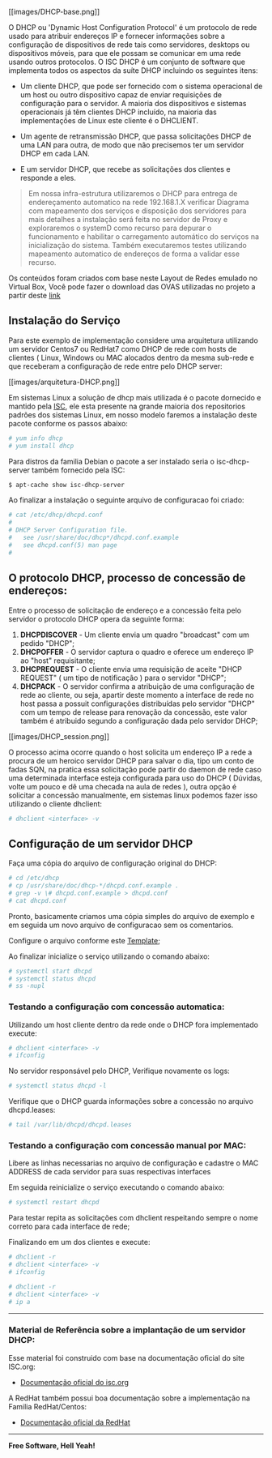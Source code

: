
[[images/DHCP-base.png]]

O DHCP ou 'Dynamic Host Configuration Protocol' é um protocolo de rede usado para atribuir endereços IP e fornecer informações sobre a configuração de dispositivos de rede tais como servidores, desktops ou dispositivos móveis, para que ele possam se comunicar em uma rede usando outros protocolos. O ISC DHCP é um conjunto de software que implementa todos os aspectos da suíte DHCP incluindo os seguintes itens:

 - Um cliente DHCP, que pode ser fornecido com o sistema operacional de um host ou outro dispositivo capaz de enviar requisições de configuração para o servidor. A maioria dos dispositivos e sistemas operacionais já têm clientes DHCP incluído, na maioria das implementações de Linux este cliente é o DHCLIENT.

 - Um agente de retransmissão DHCP, que passa solicitações DHCP de uma LAN para outra, de modo que não precisemos ter um servidor DHCP em cada LAN.

 - E um servidor DHCP, que recebe as solicitações dos clientes e responde a eles.


> Em nossa infra-estrutura utilizaremos o DHCP para entrega de endereçamento automatico na rede 192.168.1.X
> verificar Diagrama com mapeamento dos serviços e disposição dos servidores para mais detalhes
> a instalação será feita no servidor de Proxy e exploraremos o systemD como recurso para depurar o funcionamento
> e habilitar o carregamento automático do serviços na inicialização do sistema.
> Também executaremos testes utilizando mapeamento automatico de endereços de forma a validar esse recurso. 

Os conteúdos foram criados com base neste Layout de Redes emulado no Virtual Box, Você pode fazer o download das OVAS utilizadas no projeto a partir deste [link](https://mega.nz/#F!PUBiTQLL!u8usq56qO1RwEx5tt546Tg)

## Instalação do Serviço

Para este exemplo de implementação considere uma arquitetura utilizando um servidor Centos7 ou RedHat7 como DHCP de rede com hosts de clientes ( Linux, Windows ou MAC alocados dentro da mesma sub-rede e que receberam a configuração de rede entre pelo DHCP server:

[[images/arquitetura-DHCP.png]]

Em sistemas Linux a solução de dhcp mais utilizada é o pacote dornecido e mantido pela [ISC](https://www.isc.org/downloads/dhcp/), ele esta presente na grande maioria dos repositorios padrões dos sistemas Linux, em nosso modelo faremos a instalação deste pacote conforme os passos abaixo: 

```sh
# yum info dhcp
# yum install dhcp
```

Para distros da familia Debian o pacote a ser instalado seria o isc-dhcp-server também fornecido pela ISC:

```sh
$ apt-cache show isc-dhcp-server
```

Ao finalizar a instalação o seguinte arquivo de configuracao foi criado:

```sh
# cat /etc/dhcp/dhcpd.conf
#
# DHCP Server Configuration file.
#   see /usr/share/doc/dhcp*/dhcpd.conf.example
#   see dhcpd.conf(5) man page
#
```



## O protocolo DHCP, processo de concessão de endereços:

Entre o processo de solicitação de endereço e a concessão feita pelo servidor o protocolo DHCP opera da seguinte forma:

1. **DHCPDISCOVER** - Um cliente envia um quadro "broadcast" com um pedido "DHCP";
2. **DHCPOFFER** - O servidor captura o quadro e oferece um endereço IP ao "host" requisitante;
3. **DHCPREQUEST** - O cliente envia uma requisição de aceite "DHCP REQUEST" ( um tipo de notificação ) para o servidor "DHCP";
4. **DHCPACK** - O servidor confirma a atribuição de uma configuração de rede ao cliente, ou seja, apartir deste momento a interface de rede no host passa a possuit configurações distribuídas pelo servidor "DHCP" com um tempo de release para renovação da concessão, este valor também é atribuido segundo a configuração dada pelo servidor DHCP;

[[images/DHCP_session.png]]

O processo acima ocorre quando o host solicita um endereço IP a rede a procura de um heroico servidor DHCP para salvar o dia, tipo um conto de fadas SQN, na pratica essa solicitação pode partir do daemon de rede caso uma determinada interface esteja configurada para uso do DHCP ( Dúvidas, volte um pouco e dê uma checada na aula de redes ), outra opção é solicitar a concessão manualmente, em sistemas linux podemos fazer isso utilizando o cliente dhclient:

```sh
# dhclient <interface> -v
```  

## Configuração de um servidor DHCP

Faça uma cópia do arquivo de configuração original do DHCP:


```sh
# cd /etc/dhcp
# cp /usr/share/doc/dhcp-*/dhcpd.conf.example .
# grep -v \# dhcpd.conf.example > dhcpd.conf
# cat dhcpd.conf
```

Pronto, basicamente criamos uma cópia simples do arquivo de exemplo e em seguida um novo arquivo de configuracao sem os comentarios.

Configure o arquivo conforme este [Template](https://github.com/fiap2trc/Services/blob/master/DHCP/dhcpd.conf);

Ao finalizar inicialize o serviço utilizando o comando abaixo:

```sh
# systemctl start dhcpd
# systemctl status dhcpd
# ss -nupl
```

### Testando a configuração com concessão automatica:

Utilizando um host cliente dentro da rede onde o DHCP fora implementado execute:

```sh
# dhclient <interface> -v
# ifconfig
```

No servidor responsável pelo DHCP, Verifique novamente os logs:

```sh
# systemctl status dhcpd -l
```

Verifique que o DHCP guarda informações sobre a concessão no arquivo dhcpd.leases:

```sh
# tail /var/lib/dhcpd/dhcpd.leases
```

### Testando a configuração com concessão manual por MAC:

Libere as linhas necessarias no arquivo de configuração e cadastre o MAC ADDRESS de cada servidor para suas respectivas interfaces

Em seguida reinicialize o serviço executando o comando abaixo:

```sh
# systemctl restart dhcpd
```

Para testar repita as solicitações com dhclient respeitando sempre o nome correto para cada interface de rede;

Finalizando em um dos clientes e execute:

```sh
# dhclient -r
# dhclient <interface> -v
# ifconfig
``` 

```sh
# dhclient -r
# dhclient <interface> -v
# ip a
```
---

### Material de Referência sobre a implantação de um servidor DHCP:

Esse material foi construido com base na documentação oficial do site ISC.org:

* [Documentação oficial do isc.org](https://www.isc.org/downloads/dhcp/)

A RedHat também possui boa documentação sobre a implementação na Familia RedHat/Centos:

* [Documentação oficial da RedHat](https://access.redhat.com/documentation/en-US/Red_Hat_Enterprise_Linux/7/html/Networking_Guide/sec-dhcp-configuring-server.html)

---

**Free Software, Hell Yeah!**
